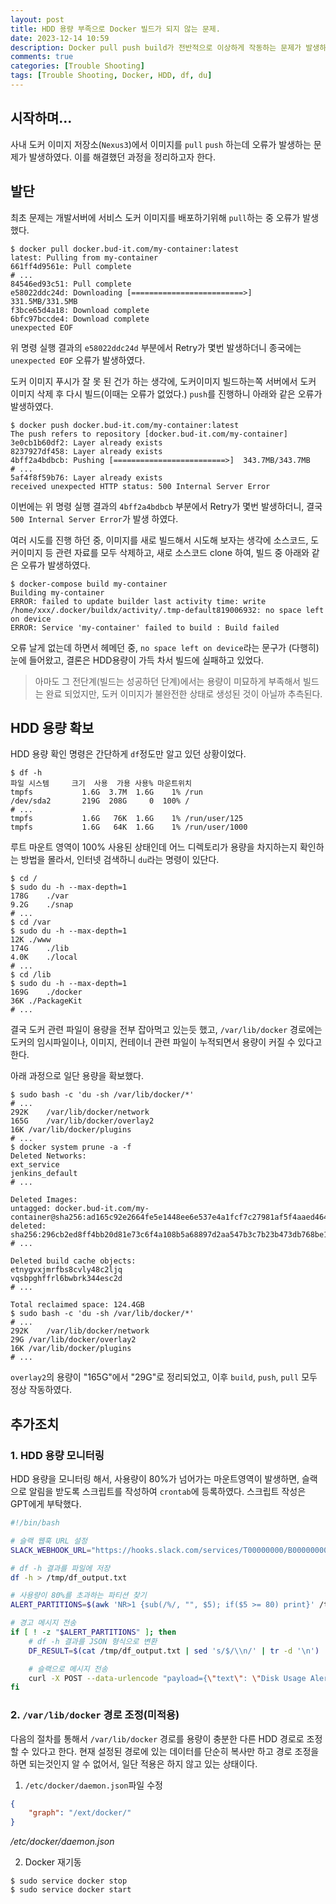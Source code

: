```yaml
---
layout: post
title: HDD 용량 부족으로 Docker 빌드가 되지 않는 문제.
date: 2023-12-14 10:59
description: Docker pull push build가 전반적으로 이상하게 작동하는 문제가 발생하여 문제를 해결하는 과정을 정리한다.
comments: true
categories: [Trouble Shooting]
tags: [Trouble Shooting, Docker, HDD, df, du]
---
```


## 시작하며...
사내 도커 이미지 저장소(`Nexus3`)에서 이미지를 `pull` `push` 하는데 오류가 발생하는 문제가 발생하였다.
이를 해결했던 과정을 정리하고자 한다.

## 발단
최초 문제는 개발서버에 서비스 도커 이미지를 배포하기위해 `pull`하는 중 오류가 발생 했다.
```shell
$ docker pull docker.bud-it.com/my-container:latest
latest: Pulling from my-container
661ff4d9561e: Pull complete
# ...
84546ed93c51: Pull complete
e58022ddc24d: Downloading [=========================>]  331.5MB/331.5MB
f3bce65d4a18: Download complete
6bfc97bccde4: Download complete
unexpected EOF
```
위 명령 실행 결과의 `e58022ddc24d` 부분에서 Retry가 몇번 발생하더니 종국에는 `unexpected EOF` 오류가 발생하였다.

도커 이미지 푸시가 잘 못 된 건가 하는 생각에, 도커이미지 빌드하는쪽 서버에서 도커 이미지 삭제 후 다시 빌드(이때는 오류가 없었다.) `push`를 진행하니 아래와 같은 오류가 발생하였다.
```shell
$ docker push docker.bud-it.com/my-container:latest
The push refers to repository [docker.bud-it.com/my-container]
3e0cb1b60df2: Layer already exists
8237927df458: Layer already exists
4bff2a4bdbcb: Pushing [=========================>]  343.7MB/343.7MB
# ...
5af4f8f59b76: Layer already exists
received unexpected HTTP status: 500 Internal Server Error
```
이번에는 위 명령 실행 결과의 `4bff2a4bdbcb` 부분에서 Retry가 몇번 발생하더니, 결국 `500 Internal Server Error`가 발생 하였다.

여러 시도를 진행 하던 중, 이미지를 새로 빌드해서 시도해 보자는 생각에 소스코드, 도커이미지 등 관련 자료를 모두 삭제하고, 새로 소스코드 clone 하여, 빌드 중 아래와 같은 오류가 발생하였다.
```shell
$ docker-compose build my-container
Building my-container
ERROR: failed to update builder last activity time: write /home/xxx/.docker/buildx/activity/.tmp-default819006932: no space left on device
ERROR: Service 'my-container' failed to build : Build failed
```
오류 날게 없는데 하면서 헤메던 중, `no space left on device`라는 문구가 (다행히)눈에 들어왔고, 결론은 HDD용량이 가득 차서 빌드에 실패하고 있었다.

> 아마도 그 전단계(빌드는 성공하던 단계)에서는 용량이 미묘하게 부족해서 빌드는 완료 되었지만, 도커 이미지가 불완전한 상태로 생성된 것이 아닐까 추측된다.

## HDD 용량 확보
HDD 용량 확인 명령은 간단하게 `df`정도만 알고 있던 상황이었다.
```shell
$ df -h
파일 시스템     크기  사용  가용 사용% 마운트위치
tmpfs           1.6G  3.7M  1.6G    1% /run
/dev/sda2       219G  208G     0  100% /
# ...
tmpfs           1.6G   76K  1.6G    1% /run/user/125
tmpfs           1.6G   64K  1.6G    1% /run/user/1000
```

루트 마운트 영역이 100% 사용된 상태인데 어느 디렉토리가 용량을 차지하는지 확인하는 방법을 몰라서, 인터넷 검색하니 `du`라는 명령이 있단다.
```shell
$ cd /
$ sudo du -h --max-depth=1
178G	./var
9.2G	./snap
# ...
$ cd /var
$ sudo du -h --max-depth=1
12K	./www
174G	./lib
4.0K	./local
# ...
$ cd /lib
$ sudo du -h --max-depth=1
169G	./docker
36K	./PackageKit
# ...
```

결국 도커 관련 파일이 용량을 전부 잡아먹고 있는듯 했고, `/var/lib/docker` 경로에는 도커의 임시파일이나, 이미지, 컨테이너 관련 파일이 누적되면서 용량이 커질 수 있다고 한다.

아래 과정으로 일단 용량을 확보했다.
```shell
$ sudo bash -c 'du -sh /var/lib/docker/*'
# ...
292K	/var/lib/docker/network
165G	/var/lib/docker/overlay2
16K	/var/lib/docker/plugins
# ...
$ docker system prune -a -f
Deleted Networks:
ext_service
jenkins_default
# ...

Deleted Images:
untagged: docker.bud-it.com/my-container@sha256:ad165c92e2664fe5e1448ee6e537e4a1fcf7c27981af5f4aaed4647b14af50d4
deleted: sha256:296cb2ed8ff4bb20d81e73c6f4a108b5a68897d2aa547b3c7b23b473db768be1
# ...

Deleted build cache objects:
etnygvxjmrfbs8cvly48c2ljq
vqsbpghffrl6bwbrk344esc2d
# ...

Total reclaimed space: 124.4GB
$ sudo bash -c 'du -sh /var/lib/docker/*'
# ...
292K	/var/lib/docker/network
29G	/var/lib/docker/overlay2
16K	/var/lib/docker/plugins
# ...
```
`overlay2`의 용량이 "165G"에서 "29G"로 정리되었고, 이후 `build`, `push`, `pull` 모두 정상 작동하였다.

## 추가조치
### 1. HDD 용량 모니터링
HDD 용량을 모니터링 해서, 사용량이 80%가 넘어가는 마운트영역이 발생하면, 슬랙으로 알림을 받도록 스크립트를 작성하여 `crontab`에 등록하였다.
스크립트 작성은 GPT에게 부탁했다.
```bash
#!/bin/bash

# 슬랙 웹훅 URL 설정
SLACK_WEBHOOK_URL="https://hooks.slack.com/services/T00000000/B00000000/XXXXXXXXXXXXXXXXXXXXXXXX"

# df -h 결과를 파일에 저장
df -h > /tmp/df_output.txt

# 사용량이 80%를 초과하는 파티션 찾기
ALERT_PARTITIONS=$(awk 'NR>1 {sub(/%/, "", $5); if($5 >= 80) print}' /tmp/df_output.txt)

# 경고 메시지 전송
if [ ! -z "$ALERT_PARTITIONS" ]; then
    # df -h 결과를 JSON 형식으로 변환
    DF_RESULT=$(cat /tmp/df_output.txt | sed 's/$/\\n/' | tr -d '\n')

    # 슬랙으로 메시지 전송
    curl -X POST --data-urlencode "payload={\"text\": \"Disk Usage Alert!\n\`\`\`$DF_RESULT\`\`\`\"}" $SLACK_WEBHOOK_URL
fi

```

### 2. `/var/lib/docker` 경로 조정(미적용)
다음의 절차를 통해서 `/var/lib/docker` 경로를 용량이 충분한 다른 HDD 경로로 조정 할 수 있다고 한다.
현재 설정된 경로에 있는 데이터를 단순히 복사만 하고 경로 조정을 하면 되는것인지 알 수 없어서, 일단 적용은 하지 않고 있는 상태이다.

1. `/etc/docker/daemon.json`파일 수정
```json
{
    "graph": "/ext/docker/"
}
```
_/etc/docker/daemon.json_

2. Docker 재기동
```shell
$ sudo service docker stop
$ sudo service docker start
```
